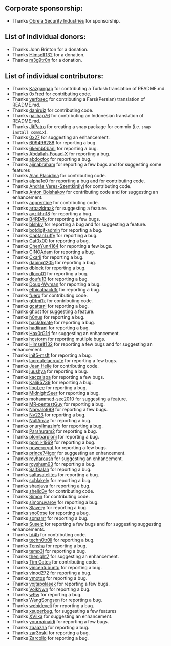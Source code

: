 ## Corporate sponsorship:
* Thanks [Obrela Security Industries](https://www.obrela.com/) for sponsorship.

## List of individual donors:
* Thanks John Brinton for a donation.
* Thanks [Himself132](https://github.com/Himself132) for a donation.
* Thanks [m3g9tr0n](https://twitter.com/m3g9tr0n) for a donation.

## List of individual contributors:
* Thanks [Kazgangap](https://github.com/Kazgangap) for contributing a Turkish translation of README.md.
* Thanks [0xFred](https://github.com/0xFred) for contributing code.
* Thanks [verfosec](https://github.com/verfosec) for contributing a Farsi(Persian) translation of README.md.
* Thanks [daniruiz](https://github.com/daniruiz) for contributing code.
* Thanks [galihap76](https://github.com/galihap76) for contributing an Indonesian translation of README.md.
* Thanks [JitPatro](https://github.com/JitPatro) for creating a snap package for commix (i.e. `snap install commix`).
* Thanks [0x27](https://github.com/0x27) for suggesting an enhancement.
* Thanks [609496288](https://github.com/609496288) for reporting a bug.
* Thanks [6kemb0bani](https://github.com/6kemb0bani) for reporting a bug.
* Thanks [Abdallah-Fouad-X](https://github.com/Abdallah-Fouad-X) for reporting a bug.
* Thanks [abdoxfox](https://github.com/abdoxfox) for reporting a bug.
* Thanks [ajinabraham](https://github.com/ajinabraham) for reporting a few bugs and for suggesting some features
* Thanks [Alan Placidina](https://github.com/Placidina) for contributing code.
* Thanks [alpha1e0](https://github.com/alpha1e0) for reporting a bug and for contributing code.
* Thanks [András Veres-Szentkirályi](https://github.com/dnet) for contributing code.
* Thanks [Anton Bolshakov](https://github.com/blshkv) for contributing code and for suggesting an enhancement.
* Thanks [apprentice](https://github.com/apprentice) for contributing code.
* Thanks [arbazkiraak](https://github.com/arbazkiraak) for suggesting a feature.
* Thanks [ayzikhn18](https://github.com/ayzikhn18) for reporting a bug.
* Thanks [B4RD4k](https://github.com/B4RD4k) for reporting a few bugs.
* Thanks [blshkv](https://github.com/blshkv) for reporting a bug and for suggesting a feature.
* Thanks [botdigit-admin](https://github.com/botdigit-admin) for reporting a bug.
* Thanks [CaptanLuffy](https://github.com/CaptanLuffy) for reporting a bug.
* Thanks [Cat0x00](https://github.com/Cat0x00) for reporting a bug.
* Thanks [ChenYun4164](https://github.com/ChenYun4164) for reporting a few bugs.
* Thanks [CINOAdam](https://github.com/CINOAdam) for reporting a bug.
* Thanks [Cxarli](https://github.com/Cxarli) for reporting a bug.
* Thanks [dabing1205](https://github.com/dabing1205) for reporting a bug.
* Thanks [dblock](https://github.com/dblock) for reporting a bug.
* Thanks [dloco01](https://github.com/dloco01) for reporting a bug.
* Thanks [doufu13](https://github.com/doufu13) for reporting a bug.
* Thanks [Doug-Wyman](https://github.com/Doug-Wyman) for reporting a bug.
* Thanks [ethicalhack3r](https://github.com/ethicalhack3r) for reporting a bug.
* Thanks [fuero](https://github.com/fuero) for contributing code.
* Thanks [g0tmi1k](https://github.com/g0tmi1k) for contributing code.
* Thanks [gcattani](https://github.com/gcattani) for reporting a bug.
* Thanks [ghost](https://github.com/ghost) for suggesting a feature.
* Thanks [h0nus](https://github.com/h0nus) for reporting a bug.
* Thanks [hack0mate](https://github.com/hack0mate) for reporting a bug.
* Thanks [hadiirani](https://github.com/hadiirani) for reporting a bug.
* Thanks [Hax0rG1rl](https://github.com/Hax0rG1rl) for suggesting an enhancement.
* Thanks [hcstorm](https://github.com/hcstorm) for reporting mutliple bugs.
* Thanks [Himself132](https://github.com/Himself132) for reporting a few bugs and for suggesting an enhancement.
* Thanks [init5-msft](https://github.com/init5-msft) for reporting a bug.
* Thanks [lacroutelacroute](https://github.com/lacroutelacroute) for reporting a few bugs.
* Thanks [Jean Helie](https://github.com/jhelie) for contributing code.
* Thanks [juushya](https://github.com/juushya) for reporting a bug.
* Thanks [kaczalapa](https://github.com/kaczalapa) for reporting a few bugs.
* Thanks [Kali95739](https://github.com/Kali95739) for reporting a bug.
* Thanks [liboLee](https://github.com/liboLee) for reporting a bug.
* Thanks [MidnightSeer](https://github.com/MidnightSeer) for reporting a bug.
* Thanks [mohammed-sec2010](https://github.com/mohammed-sec2010) for suggesting a feature.
* Thanks [MR-pentestGuy](https://github.com/MR-pentestGuy) for reporting a bug.
* Thanks [Narvalo999](https://github.com/Narvalo999) for reporting a few bugs.
* Thanks [Ny223](https://github.com/Ny223) for reporting a bug.
* Thanks [NullArray](https://github.com/NullArray) for reporting a bug.
* Thanks [onuryilmazinfo](https://github.com/onuryilmazinfo) for reporting a bug.
* Thanks [Parshuram2](https://github.com/Parshuram2) for reporting a bug.
* Thanks [plonibarploni](https://github.com/plonibarploni) for reporting a bug.
* Thanks [pomil-1969](https://github.com/pomil-1969) for reporting a bug.
* Thanks [powercrypt](https://github.com/powercrypt) for reporting a few bugs.
* Thanks [prince74igor](https://github.com/prince74igor) for suggesting an enhancement.
* Thanks [royharoush](https://github.com/royharoush) for suggesting an enhancement.
* Thanks [royshum93](https://github.com/royshum93) for reporting a bug.
* Thanks [SaifSalah](https://github.com/SaifSalah) for reporting a bug.
* Thanks [saltasatelites](https://github.com/saltasatelites) for reporting a bug.
* Thanks [scblakely](https://github.com/scblakely) for reporting a bug.
* Thanks [shaojava](https://github.com/shaojava) for reporting a bug.
* Thanks [shelld3v](https://github.com/shelld3v) for contributing code.
* Thanks [Simon](https://github.com/simonuvarov) for contributing code.
* Thanks [simonuvarov](https://github.com/simonuvarov) for reporting a bug.
* Thanks [Slavery](https://github.com/Slavery) for reporting a bug.
* Thanks [sno0ose](https://github.com/sno0ose) for reporting a bug.
* Thanks [somarrr](https://github.com/somarrr) for reporting a bug.
* Thanks [Suselz](https://github.com/Suselz) for reporting a few bugs and for suggesting suggesting enhancements.
* Thanks [td4b](https://github.com/td4b) for contributing code.
* Thanks [techn0tr0ll](https://github.com/techn0tr0ll) for reporting a bug.
* Thanks [Tensha](https://github.com/Tensha) for reporting a bug.
* Thanks [temp3l](https://github.com/temp3l) for reporting a bug.
* Thanks [thenight7](https://github.com/thenight7) for suggesting an enhancement.
* Thanks [Tim Gates](https://github.com/timgates42) for contributing code.
* Thanks [vincentubuntu](https://github.com/vincentubuntu) for reporting a bug.
* Thanks [vinod272](https://github.com/vinod272) for reporting a bug.
* Thanks [vmotos](https://github.com/vmotos) for reporting a bug.
* Thanks [vojtapolasek](https://github.com/vojtapolasek) for reporting a few bugs.
* Thanks [VolkNwn](https://github.com/VolkNwn) for reporting a bug.
* Thanks [w9w](https://github.com/w9w) for reporting a bug.
* Thanks [WangSongsen](https://github.com/WangSongsen) for reporting a bug.
* Thanks [webideveli](https://github.com/webideveli) for reporting a bug.
* Thanks [xsuperbug.](https://github.com/xsuperbug.) for suggesting a few features
* Thanks [XVilka](https://github.com/XVilka) for suggesting an enhancement.
* Thanks [yournainaidi](https://github.com/yournainaidi) for reporting a few bugs.
* Thanks [zaaazaa](https://github.com/zaaazaa) for reporting a bug.
* Thanks [zar3bski](https://github.com/zar3bski) for reporting a bug.
* Thanks [Zarcolio](https://github.com/Zarcolio) for reporting a bug.
